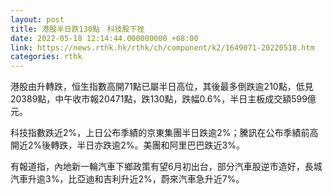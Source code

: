 ```yaml
---
layout: post
title: 港股半日跌130點　科技股下挫
date: 2022-05-18 12:14:44.000000000 +08:00
link: https://news.rthk.hk/rthk/ch/component/k2/1649071-20220518.htm
categories: rthk
---
```


港股由升轉跌，恒生指數高開71點已屬半日高位，其後最多倒跌逾210點，低見20389點，中午收市報20471點，跌130點，跌幅0.6%，半日主板成交額599億元。

科技指數跌近2%，上日公布季績的京東集團半日跌逾2%；騰訊在公布季績前高開近2%後轉跌，半日亦跌逾2%。美團和阿里巴巴跌近3%。

有報道指，內地新一輪汽車下鄉政策有望6月初出台，部分汽車股逆市造好，長城汽車升逾3%，比亞迪和吉利升近2%，蔚來汽車急升近7%。
